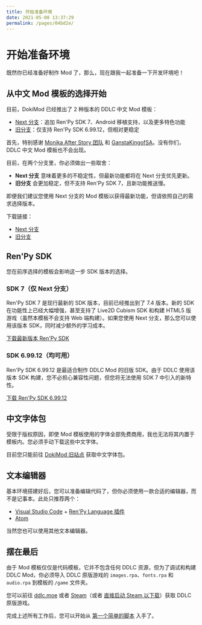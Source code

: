```yaml
---
title: 开始准备环境
date: 2021-05-08 13:37:29
permalink: /pages/04bd2e/
---
```

# 开始准备环境

既然你已经准备好制作 Mod 了，那么，现在跟我一起准备一下开发环境吧！

## 从中文 Mod 模板的选择开始
目前，DokiMod 已经推出了 2 种版本的 DDLC 中文 Mod 模板：

- [Next 分支](https://github.com/imgradeone/DDLCModTemplate-Chinese-next)：追加 Ren'Py SDK 7、Android 移植支持，以及更多特色功能
- [旧分支](https://github.com/imgradeone/DDLCModTemplate-Chinese-next)：仅支持 Ren'Py SDK 6.99.12，但相对更稳定

首先，特别感谢 [Monika After Story 团队](https://github.com/Monika-After-Story) 和 [GanstaKingofSA](https://github.com/GanstaKingofSA)。没有你们，DDLC 中文 Mod 模板也不会出现。

目前，在两个分支里，你必须做出一些取舍：

- **Next 分支** 意味着更多的不稳定性，但最新功能都将在 Next 分支优先更新。
- **旧分支** 会更加稳定，但不支持 Ren'Py SDK 7，且新功能推送慢。

即便我们建议您使用 Next 分支的 Mod 模板以获得最新功能，但请依照自己的需求选择版本。

下载链接：

- [Next 分支](https://github.com/imgradeone/DDLCModTemplate-Chinese-next)
- [旧分支](https://github.com/imgradeone/DDLCModTemplate-Chinese-next)

## Ren'Py SDK
您在前序选择的模板会影响这一步 SDK 版本的选择。

### SDK 7（仅 Next 分支）
Ren'Py SDK 7 是现行最新的 SDK 版本，目前已经推出到了 7.4 版本。新的 SDK 在功能性上已经大幅增强，甚至支持了 Live2D Cubism SDK 和构建 HTML5 版游戏（虽然本模板不会支持 Web 端构建）。如果您使用 Next 分支，那么您可以使用该版本 SDK，同时减少额外的学习成本。

[下载最新版本 Ren'Py SDK](https://www.renpy.org/latest.html)

### SDK 6.99.12（均可用）
Ren'Py SDK 6.99.12 是最适合制作 DDLC Mod 的旧版 SDK。由于 DDLC 使用该版本 SDK 构建，您不必担心兼容性问题，但您将无法使用 SDK 7 中引入的新特性。

[下载 Ren'Py SDK 6.99.12](https://www.renpy.org/release/6.99.12)

## 中文字体包
受限于版权原因，即使 Mod 模板使用的字体全部免费商用，我也无法将其内置于模板内。您必须手动下载这些中文字体。

目前您只能前往 [DokiMod 旧站点](https://dokimod.cn/moddev/fontdl.html) 获取中文字体包。

## 文本编辑器
基本环境搭建好后，您可以准备编辑代码了，但你必须使用一款合适的编辑器，而不是记事本。此处只推荐两个：

- [Visual Studio Code](https://code.visualstudio.com) + [Ren'Py Language 插件](https://marketplace.visualstudio.com/items?itemName=LuqueDaniel.languague-renpy)
- [Atom](https://atom.io)

当然您也可以使用其他文本编辑器。

## 摆在最后
由于 Mod 模板仅仅是代码模板，它并不包含任何 DDLC 资源，但为了调试和构建 DDLC Mod，你必须导入 DDLC 原版游戏的 `images.rpa`、`fonts.rpa` 和 `audio.rpa` 到模板的 `/game` 文件夹。

您可以前往 [ddlc.moe](https://ddlc.moe) 或者 [Steam](https://store.steampowered.com/app/698780/)（或者 [直接启动 Steam 以下载](steam://install/698780)）获取 DDLC 原版游戏。

完成上述所有工作后，您可以开始从 [第一个简单的脚本](/pages/91995e/) 入手了。